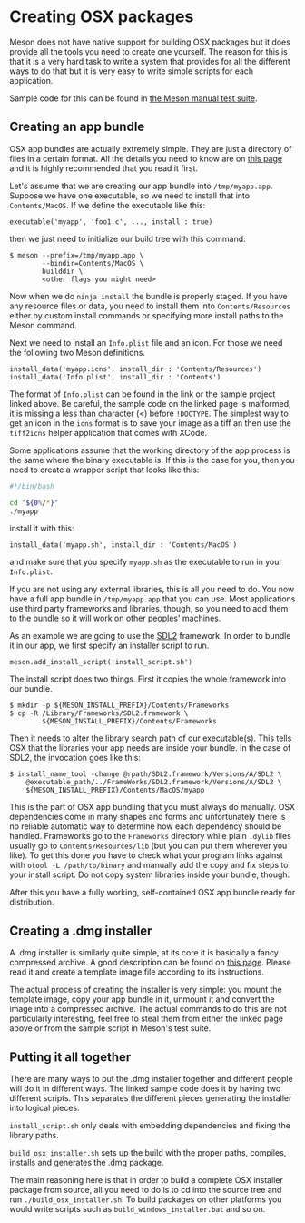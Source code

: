 # Creating OSX packages

Meson does not have native support for building OSX packages but it does provide all the tools you need to create one yourself. The reason for this is that it is a very hard task to write a system that provides for all the different ways to do that but it is very easy to write simple scripts for each application.

Sample code for this can be found in [the Meson manual test suite](https://github.com/jpakkane/meson/tree/master/manual%20tests/4%20standalone%20binaries).

## Creating an app bundle

OSX app bundles are actually extremely simple. They are just a directory of files in a certain format. All the details you need to know are on [this page](https://stackoverflow.com/questions/1596945/building-osx-app-bundle) and it is highly recommended that you read it first.

Let's assume that we are creating our app bundle into `/tmp/myapp.app`. Suppose we have one executable, so we need to install that into `Contents/MacOS`. If we define the executable like this:

```meson
executable('myapp', 'foo1.c', ..., install : true)
```

then we just need to initialize our build tree with this command:

```console
$ meson --prefix=/tmp/myapp.app \
        --bindir=Contents/MacOS \
        builddir \
        <other flags you might need>
```

Now when we do `ninja install` the bundle is properly staged. If you have any resource files or data, you need to install them into `Contents/Resources` either by custom install commands or specifying more install paths to the Meson command.

Next we need to install an `Info.plist` file and an icon. For those we need the following two Meson definitions.

```meson
install_data('myapp.icns', install_dir : 'Contents/Resources')
install_data('Info.plist', install_dir : 'Contents')
```

The format of `Info.plist` can be found in the link or the sample project linked above. Be careful, the sample code on the linked page is malformed, it is missing a less than character (<) before `!DOCTYPE`. The simplest way to get an icon in the `icns` format is to save your image as a tiff an then use the `tiff2icns` helper application that comes with XCode.

Some applications assume that the working directory of the app process is the same where the binary executable is. If this is the case for you, then you need to create a wrapper script that looks like this:

```bash
#!/bin/bash

cd "${0%/*}"
./myapp
```

install it with this:

```meson
install_data('myapp.sh', install_dir : 'Contents/MacOS')
```

and make sure that you specify `myapp.sh` as the executable to run in your `Info.plist`.

If you are not using any external libraries, this is all you need to do. You now have a full app bundle in `/tmp/myapp.app` that you can use. Most applications use third party frameworks and libraries, though, so you need to add them to the bundle so it will work on other peoples' machines.

As an example we are going to use the [SDL2](https://libsdl.org/) framework. In order to bundle it in our app, we first specify an installer script to run.

```meson
meson.add_install_script('install_script.sh')
```

The install script does two things. First it copies the whole framework into our bundle.

```console
$ mkdir -p ${MESON_INSTALL_PREFIX}/Contents/Frameworks
$ cp -R /Library/Frameworks/SDL2.framework \
        ${MESON_INSTALL_PREFIX}/Contents/Frameworks
```

Then it needs to alter the library search path of our executable(s). This tells OSX that the libraries your app needs are inside your bundle. In the case of SDL2, the invocation goes like this:

```console
$ install_name_tool -change @rpath/SDL2.framework/Versions/A/SDL2 \
    @executable_path/../FrameWorks/SDL2.framework/Versions/A/SDL2 \
    ${MESON_INSTALL_PREFIX}/Contents/MacOS/myapp
```

This is the part of OSX app bundling that you must always do manually. OSX dependencies come in many shapes and forms and unfortunately there is no reliable automatic way to determine how each dependency should be handled. Frameworks go to the `Frameworks` directory while plain `.dylib` files usually go to `Contents/Resources/lib` (but you can put them wherever you like). To get this done you have to check what your program links against with `otool -L /path/to/binary` and manually add the copy and fix steps to your install script. Do not copy system libraries inside your bundle, though.

After this you have a fully working, self-contained OSX app bundle ready for distribution.

## Creating a .dmg installer

A .dmg installer is similarly quite simple, at its core it is basically a fancy compressed archive. A good description can be found on [this page](https://el-tramo.be/guides/fancy-dmg/). Please read it and create a template image file according to its instructions.

The actual process of creating the installer is very simple: you mount the template image, copy your app bundle in it, unmount it and convert the image into a compressed archive. The actual commands to do this are not particularly interesting, feel free to steal them from either the linked page above or from the sample script in Meson's test suite.

## Putting it all together

There are many ways to put the .dmg installer together and different people will do it in different ways. The linked sample code does it by having two different scripts. This separates the different pieces generating the installer into logical pieces.

`install_script.sh` only deals with embedding dependencies and fixing the library paths.

`build_osx_installer.sh` sets up the build with the proper paths, compiles, installs and generates the .dmg package.

The main reasoning here is that in order to build a complete OSX installer package from source, all you need to do is to cd into the source tree and run `./build_osx_installer.sh`. To build packages on other platforms you would write scripts such as `build_windows_installer.bat` and so on.
